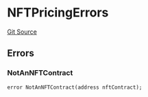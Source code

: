 # NFTPricingErrors
[Git Source](https://github.com/thrackle-io/tron/blob/3cbe4e765eb8a4f99ff305a3831acec21bbc5481/src/common/IErrors.sol)


## Errors
### NotAnNFTContract

```solidity
error NotAnNFTContract(address nftContract);
```

